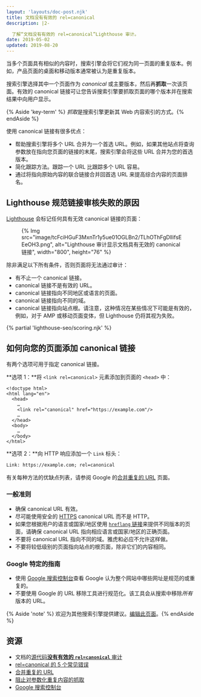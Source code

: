 ```yaml
---
layout: 'layouts/doc-post.njk'
title: 文档没有有效的 rel=canonical
description: |2-

  了解“文档没有有效的 rel=canonical”Lighthouse 审计。
date: 2019-05-02
updated: 2019-08-20
---
```


当多个页面具有相似的内容时，搜索引擎会将它们视为同一页面的重复版本。例如，产品页面的桌面和移动版本通常被认为是重复版本。

搜索引擎选择其中一个页面作为 _canonical_ 或主要版本，然后再**抓取**一次该页面。有效的 canonical 链接可让您告诉搜索引擎要抓取页面的哪个版本并在搜索结果中向用户显示。

{% Aside 'key-term' %} *抓取*是搜索引擎更新其 Web 内容索引的方式。{% endAside %}

使用 canonical 链接有很多优点：

- 帮助搜索引擎将多个 URL 合并为一个首选 URL。例如，如果其他站点将查询参数放在指向您页面的链接的末尾，搜索引擎会将这些 URL 合并为您的首选版本。
- 简化跟踪方法。跟踪一个 URL 比跟踪多个 URL 容易。
- 通过将指向原始内容的联合链接合并回首选 URL 来提高综合内容的页面排名。

## Lighthouse 规范链接审核失败的原因

[Lighthouse](https://developers.google.com/web/tools/lighthouse/) 会标记任何具有无效 canonical 链接的页面：

<figure>{% Img src="image/tcFciHGuF3MxnTr1y5ue01OGLBn2/TLhOThFgDllifsEEeOH3.png", alt="Lighthouse 审计显示文档具有无效的 canonical 链接", width="800", height="76" %}</figure>

除非满足以下所有条件，否则页面将无法通过审计：

- 有不止一个 canonical 链接。
- canonical 链接不是有效的 URL。
- canonical 链接指向不同地区或语言的页面。
- canonical 链接指向不同的域。
- canonical 链接指向站点根。请注意，这种情况在某些情况下可能是有效的，例如，对于 AMP 或移动页面变体，但 Lighthouse 仍将其视为失败。

{% partial 'lighthouse-seo/scoring.njk' %}

## 如何向您的页面添加 canonical 链接

有两个选项可用于指定 canonical 链接。

**选项 1：**将 `<link rel=canonical>` 元素添加到页面的 `<head>` 中：

```html/4
<!doctype html>
<html lang="en">
  <head>
    …
    <link rel="canonical" href="https://example.com"/>
    …
  </head>
  <body>
    …
  </body>
</html>
```

**选项 2：**向 HTTP 响应添加一个 `Link` 标头：

```html
Link: https://example.com; rel=canonical
```

有关每种方法的优缺点列表，请参阅 Google 的[合并重复的 URL](https://support.google.com/webmasters/answer/139066) 页面。

### 一般准则

- 确保 canonical URL 有效。
- 尽可能使用安全的 [HTTPS](https://developers.google.com/web/fundamentals/security/encrypt-in-transit/why-https) canonical URL 而不是 HTTP。
- 如果您根据用户的语言或国家/地区使用 [`hreflang` 链接](/hreflang)来提供不同版本的页面，请确保 canonical URL 指向相应语言或国家/地区的正确页面。
- 不要将 canonical URL 指向不同的域。雅虎和必应不允许这样做。
- 不要将较低级别的页面指向站点的根页面，除非它们的内容相同。

### Google 特定的指南

- 使用 [Google 搜索控制台](https://search.google.com/search-console/index)查看 Google 认为整个网站中哪些网址是规范的或重复的。
- 不要使用 Google 的 URL 移除工具进行规范化。该工具会从搜索中移除*所有*版本的 URL。

{% Aside 'note' %} 欢迎为其他搜索引擎提供建议。[编辑此页面](https://github.com/GoogleChrome/web.dev/blob/master/src/site/content/en/lighthouse-seo/canonical/index.md)。{% endAside %}

## 资源

- 文档的[源代码**没有有效的 `rel=canonical`** 审计](https://github.com/GoogleChrome/lighthouse/blob/master/lighthouse-core/audits/seo/canonical.js)
- [rel=canonical 的 5 个常见错误](https://webmasters.googleblog.com/2013/04/5-common-mistakes-with-relcanonical.html)
- [合并重复的 URL](https://support.google.com/webmasters/answer/139066)
- [阻止对参数化重复内容的抓取](https://support.google.com/webmasters/answer/6080548)
- [Google 搜索控制台](https://search.google.com/search-console/index)
